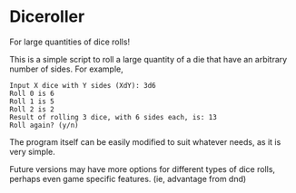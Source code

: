 # Diceroller

For large quantities of dice rolls!

This is a simple script to roll a large quantity of a die that have an arbitrary number of sides.
For example,
```
Input X dice with Y sides (XdY): 3d6
Roll 0 is 6
Roll 1 is 5
Roll 2 is 2
Result of rolling 3 dice, with 6 sides each, is: 13
Roll again? (y/n) 
```

The program itself can be easily modified to suit whatever needs, as it is very simple.

Future versions may have more options for different types of dice rolls, perhaps even game specific features.
(ie, advantage from dnd)
